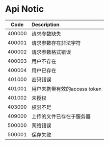 # Api Notic


| Code          | Description    |
| ------------- |:---------------|
| 400000         |请求参数缺失  |
| 400001         |请求参数存在非法字符  |
| 400002         |请求参数格式错误  |
| 400003         |用户不存在  |
| 400004         |用户已存在  |
| 401000         |密码错误  |
| 401001         |用户未携带有效的access token  |
| 401002         |未授权  |
| 403000         |权限不足  |
| 409000         |上传的文件已存在于服务器  |
| 500000         |网络错误  |
| 500001         |保存失败  |